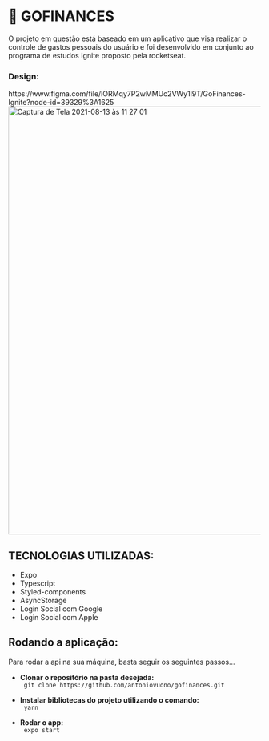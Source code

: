 <h1>🚀 GOFINANCES</h1>
<p> O projeto em questão está baseado em um aplicativo que visa realizar o controle de gastos pessoais do usuário e foi desenvolvido em conjunto ao programa de estudos Ignite proposto pela rocketseat.</p>

<h3>Design:</h3>
<link> https://www.figma.com/file/lORMqy7P2wMMUc2VWy1l9T/GoFinances-Ignite?node-id=39329%3A1625
<img width="855" alt="Captura de Tela 2021-08-13 às 11 27 01" src="https://user-images.githubusercontent.com/7297243/129372480-32604f38-b9cd-4bce-b3f0-0d56d765cf2a.png">
</link>

<h2>TECNOLOGIAS UTILIZADAS:</h2>
<ul>
      <li>Expo</li>
      <li>Typescript</li>
      <li>Styled-components</li>
      <li>AsyncStorage</li>
      <li>Login Social com Google</li>
      <li>Login Social com Apple</li>

</ul>

<h2>Rodando a aplicação:</h2>
<p> Para rodar a api na sua máquina, basta seguir os seguintes passos... </p>

   <ul> 
    <li><b>Clonar o repositório na pasta desejada:</li></b>
    <code> git clone https://github.com/antoniovuono/gofinances.git</code>
   </ul>
   <ul> 
    <li><b>Instalar bibliotecas do projeto utilizando o comando:</li></b>
    <code> yarn </code>
   </ul>
    <ul> 
    <li><b>Rodar o app:</li></b>
    <code> expo start </code>
   </ul>

